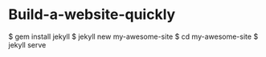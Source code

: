 # Build-a-website-quickly
$  gem install jekyll
$  jekyll new my-awesome-site
$  cd my-awesome-site
$  jekyll serve
